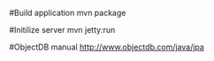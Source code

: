 #Build application
mvn package

#Initilize server
mvn jetty:run

#ObjectDB manual
http://www.objectdb.com/java/jpa